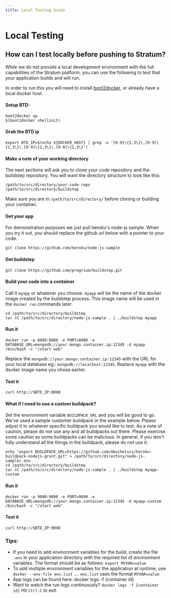 ```yaml
---
title: Local Testing Guide
---
```


# Local Testing

## How can I test locally before pushing to Stratum?

While we do not provide a local development environment with the full capabilities of the Stratum platform, you can use the following to test that your application builds and will run.

In order to run this you will need to install [boot2docker](http://boot2docker.io/), or already have a local docker host.


#### Setup BTD:

```
boot2docker up
$(boot2docker shellinit)
```

#### Grab the BTD ip
```
export BTD_IP=$(echo ${DOCKER_HOST} | grep -o '[0-9]\{1,3\}\.[0-9]\{1,3\}\.[0-9]\{1,3\}\.[0-9]\{1,3\}')
```

#### Make a note of your working directory

The next sections will ask you to clone your code repository and the buildstep repository.  You will want the directory structure to look like this:
```
/path/to/src/directory/your-code-repo
/path/to/src/directory/buildstep
```

Make sure you are in `/path/to/src/directory/` before cloning or building your container.

#### Get your app

For demonstration purposes we just pull heroku's node-js sample. When you try it out, you should replace the github url below with a pointer to your code.

```
git clone https://github.com/heroku/node-js-sample
```


#### Get buildstep

```
git clone https://github.com/progrium/buildstep.git
```

#### Build your code into a container

Call it `myapp` or whatever you choose. `myapp` will be the name of the docker image created by the buildstep process.  This image name will be used in the `docker run` commands later.

```
cd /path/to/src/directory/buildstep
tar cC /path/to/src/directory/node-js-sample . | ./buildstep myapp
```


#### Run it

```
docker run -p 8080:8080 -e PORT=8080 -e DATABASE_URL=mongodb://your.mongo.container.ip:12345 -d myapp /bin/bash -c "/start web"
```

Replace the ``mongodb://your.mongo.container.ip:12345`` with the URL for your local database eg.: `mongodb://localhost:12345`.  Replace `myapp` with the docker image name you chose earlier.

#### Test it

```
curl http://$BTD_IP:8080
```

#### What if I need to use a custom buildpack?

Set the environment variable `BUILDPACK_URL` and you will be good to go. We've used a sample customer buildpack in the example below. Please adjust it to whatever specific buildpack you would like to test. As a note of caution, please do not use any and all buildpacks out there. Please exercise some caution as some buildpacks can be malicious. In general, if you don't fully understand all the things in the buildpack, please do not use it.

```
echo "export BUILDPACK_URL=https://github.com/mbuchetics/heroku-buildpack-nodejs-grunt.git" > /path/to/src/directory/node-js-sample/.env
cd /path/to/src/directory/buildstep
tar cC /path/to/src/directory/node-js-sample . | ./buildstep myapp-custom
```

#### Run it
```
docker run -p 9090:9090 -e PORT=9090 -e DATABASE_URL=mongodb://your.mongo.container.ip:12345 -d myapp-custom /bin/bash -c "/start web"
```

#### Test it
```
curl http://$BTD_IP:9090
```


### Tips:

- If you need to add environment variables for the build, create the file `.env` in your application directory with the required list of environment variables. The format should be as follows: `export MYVAR=value`
- To add multiple environment variables for the application at runtime, use `docker --env-file env.list` .... `env.list` uses the format `MYVAR=value`
- App logs can be found here: docker logs -f {container id}
- Want to watch the run logs continuously? `docker logs -f {container id}` Hit `Ctrl-C` to exit.
